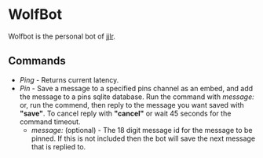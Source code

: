 
WolfBot
=====
Wolfbot is the personal bot of [jjlr](https://github.com/jjlrjjlr).

Commands
---
* <em>Ping</em> - Returns current latency.
* <em>Pin</em> - Save a message to a specified pins channel as an embed, and add the message to a pins sqlite database. Run the command with <em>message:</em> or, run the commend, then reply to the message you want saved with <b>"save"</b>. To cancel reply with <b>"cancel"</b> or wait 45 seconds for the command timeout.
    * <em>message:</em> (optional) - The 18 digit message id for the message to be pinned. If this is not included then the bot will save the next message that is replied to.